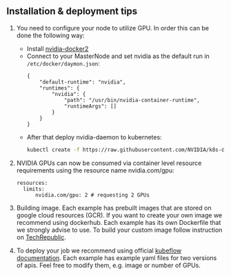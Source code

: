 ## Installation & deployment tips 
1. You need to configure your node to utilize GPU. In order this can be done the following way: 
    * Install [nvidia-docker2](https://github.com/NVIDIA/nvidia-docker)
    * Connect to your MasterNode and set nvidia as the default run in `/etc/docker/daymon.json`:
        ```
        {
            "default-runtime": "nvidia",
            "runtimes": {
                "nvidia": {
                    "path": "/usr/bin/nvidia-container-runtime",
                    "runtimeArgs": []
                }
            }
        }
        ```
    * After that deploy nvidia-daemon to kubernetes: 
        ```bash
        kubectl create -f https://raw.githubusercontent.com/NVIDIA/k8s-device-plugin/v1.11/nvidia-device-plugin.yml
        ```
        
2. NVIDIA GPUs can now be consumed via container level resource requirements using the resource name nvidia.com/gpu:
      ```
      resources:
        limits:
            nvidia.com/gpu: 2 # requesting 2 GPUs
      ```

3. Building image. Each example has prebuilt images that are stored on google cloud resources (GCR). If you want to create your own image we recommend using dockerhub. Each example has its own Dockerfile that we strongly advise to use. To build your custom image follow instruction on [TechRepublic](https://www.techrepublic.com/article/how-to-create-a-docker-image-and-push-it-to-docker-hub/).

4. To deploy your job we recommend using official [kubeflow documentation](https://www.kubeflow.org/docs/guides/components/pytorch/). Each example has example yaml files for two versions of apis. Feel free to modify them, e.g. image or number of GPUs.